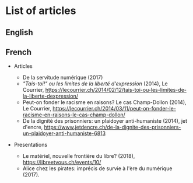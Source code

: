# List of articles 

## English

## French

* Articles
    * De la servitude numérique (2017)
    * *"Tais-toi!" ou les limites de la liberté d'expression* (2014), Le Courrier, https://lecourrier.ch/2014/02/12/tais-toi-ou-les-limites-de-la-liberte-dexpression/
    * Peut-on fonder le racisme en raisons? Le cas Champ-Dollon (2014), Le Courrier, https://lecourrier.ch/2014/03/11/peut-on-fonder-le-racisme-en-raisons-le-cas-champ-dollon/
    * De la dignité des prisonniers: un plaidoyer anti-humaniste (2014), jet d'encre, https://www.jetdencre.ch/de-la-dignite-des-prisonniers-un-plaidoyer-anti-humaniste-6813

* Presentations
    * Le matériel, nouvelle frontière du libre? (2018), https://libreetvous.ch/events/10/
    * Alice chez les pirates: imprécis de survie à l'ère du numérique (2017).